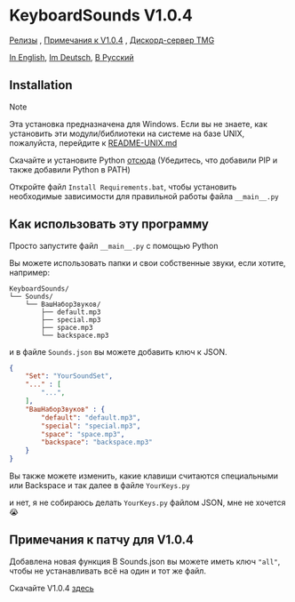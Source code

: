 # KeyboardSounds V1.0.4
[Релизы](https://github.com/GDTMG232/KeyboardSounds/releases) , [Примечания к V1.0.4](#примечания-к-патчу-для-v104) , [Дискорд-сервер TMG](https://discord.com/invite/QtXPH9SVzV) 

[In English](https://github.com/GDTMG232/KeyboardSounds/blob/main/README.md), [Im Deutsch](https://github.com/GDTMG232/KeyboardSounds/blob/main/READMEs/LANGUAGES/README-DE.md), [В Русский](https://github.com/GDTMG232/KeyboardSounds/blob/main/READMEs/LANGUAGES/README-DE.md)

## Installation

> [!Note]
> Эта установка предназначена для Windows. Если вы не знаете, как установить эти модули/библиотеки на системе на базе UNIX, пожалуйста, перейдите к [README-UNIX.md](https://github.com/GDTMG232/KeyboardSounds/blob/main/README-UNIX.md)

Скачайте и установите Python [отсюда](https://www.python.org/ftp/python/3.12.6/python-3.12.6-amd64.exe) (Убедитесь, что добавили PIP и также добавили Python в PATH)

Откройте файл `Install Requirements.bat`, чтобы установить необходимые зависимости для правильной работы файла `__main__.py`

## Как использовать эту программу

Просто запустите файл `__main__.py` с помощью Python

Вы можете использовать папки и свои собственные звуки, если хотите, например:
```
KeyboardSounds/
└── Sounds/
    └── ВашНаборЗвуков/
        ├── default.mp3
        ├── special.mp3
        ├── space.mp3
        └── backspace.mp3
```

и в файле `Sounds.json` вы можете добавить ключ к JSON.

```json
{
    "Set": "YourSoundSet",
    "..." : [
        "...",
    ],
    "ВашНаборЗвуков" : {
        "default": "default.mp3",
        "special": "special.mp3", 
        "space": "space.mp3",
        "backspace": "backspace.mp3"
    }
}
```

Вы также можете изменить, какие клавиши считаются специальными или Backspace и так далее в файле `YourKeys.py`

и нет, я не собираюсь делать `YourKeys.py` файлом JSON, мне не хочется 😭

## Примечания к патчу для V1.0.4

Добавлена новая функция В Sounds.json вы можете иметь ключ `"all"`, чтобы не устанавливать всё на один и тот же файл.

Скачайте V1.0.4 [здесь](https://github.com/GDTMG232/KeyboardSounds/releases/tag/v1.0.4)